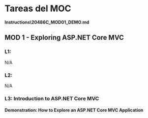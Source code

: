 # Tareas del MOC

**Instructions\20486C_MOD01_DEMO.md**

## MOD 1 - Exploring ASP.NET Core MVC

### L1: 

N/A

### L2: 

N/A

### L3: Introduction to ASP.NET Core MVC

#### Demonstration:  How to Explore an ASP.NET Core MVC Application















